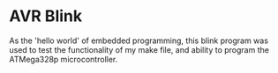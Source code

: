# AVR Blink 

As the 'hello world' of embedded programming, this blink program was used to test the functionality of my make file, and ability to program the ATMega328p microcontroller. 